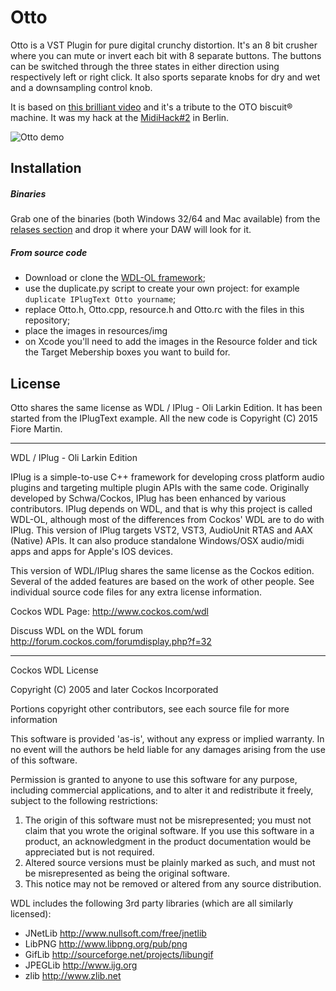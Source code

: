 # Otto

Otto is a VST Plugin for pure digital crunchy distortion. 
It's an 8 bit crusher where you can mute or invert each bit with 8 separate buttons. The buttons 
can be switched through the three states in either direction using respectively left or right click. 
It also sports separate knobs for dry and wet and a downsampling control knob. 

It is based on [this brilliant video](https://www.youtube.com/watch?v=ohYQe5kzZg8) and it's a tribute to the OTO
biscuit® machine. It was my hack at the [MidiHack#2](http://www.midihack.com) in Berlin. 

![Otto demo](https://martinfm.files.wordpress.com/2015/05/ottodemo.jpg)

## Installation

##### Binaries

Grab one of the binaries (both Windows 32/64 and Mac available) from the [relases section](https://github.com/martinfm/Otto/releases) and drop it where your DAW will look for it. 

##### From source code

 * Download or clone the [WDL-OL framework](https://github.com/olilarkin/wdl-ol);
 * use the duplicate.py script to create your own project: for example
   `duplicate IPlugText Otto yourname`;
 * replace Otto.h, Otto.cpp, resource.h and Otto.rc with the files in this repository;
 * place the images in resources/img
 * on Xcode you'll need to add the images in the Resource folder and tick the
   Target Mebership boxes you want to build for.  

## License 


Otto shares the same license as WDL / IPlug - Oli Larkin Edition.
It has been started from the IPlugText example. All the new code is Copyright (C) 2015  Fiore Martin.


-------------------------------------------
WDL / IPlug - Oli Larkin Edition

IPlug is a simple-to-use C++ framework for developing cross platform audio plugins and targeting multiple plugin APIs with the same code. Originally developed by Schwa/Cockos, IPlug has been enhanced by various contributors. IPlug depends on WDL, and that is why this project is called WDL-OL,  although most of the differences from Cockos' WDL are to do with IPlug.
This version of IPlug targets VST2, VST3, AudioUnit RTAS and AAX (Native) APIs. It can also produce standalone Windows/OSX audio/midi apps and apps for Apple's IOS devices. 

This version of WDL/IPlug shares the same license as the Cockos edition. Several of the added features are based on the work of other people. See individual source code files for any extra license information.

Cockos WDL Page: http://www.cockos.com/wdl

Discuss WDL on the WDL forum http://forum.cockos.com/forumdisplay.php?f=32

--------------------------------------------

Cockos WDL License

Copyright (C) 2005 and later Cockos Incorporated

Portions copyright other contributors, see each source file for more information

This software is provided 'as-is', without any express or implied warranty.  In no event will the authors be held liable for any damages arising from the use of this software.

Permission is granted to anyone to use this software for any purpose, including commercial applications, and to alter it and redistribute it freely, subject to the following restrictions:

1. The origin of this software must not be misrepresented; you must not claim that you wrote the original software. If you use this software in a product, an acknowledgment in the product documentation would be appreciated but is not required.
2. Altered source versions must be plainly marked as such, and must not be misrepresented as being the original software.
3. This notice may not be removed or altered from any source distribution.

WDL includes the following 3rd party libraries (which are all similarly licensed):

* JNetLib http://www.nullsoft.com/free/jnetlib
* LibPNG http://www.libpng.org/pub/png
* GifLib http://sourceforge.net/projects/libungif
* JPEGLib http://www.ijg.org
* zlib http://www.zlib.net

